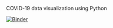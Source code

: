 COVID-19 data visualization using Python

[![Binder](https://mybinder.org/badge_logo.svg)](https://mybinder.org/v2/gh/PhysTony/Pk94s3D7a2s/main)
